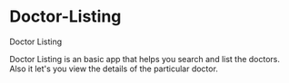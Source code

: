 # Doctor-Listing
Doctor Listing

Doctor Listing is an basic app that helps you search and list the doctors. Also it let's you view the details of the particular doctor.
